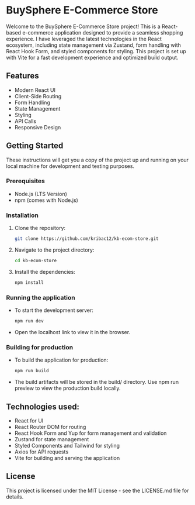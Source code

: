 # BuySphere E-Commerce Store

Welcome to the BuySphere E-Commerce Store project! This is a React-based e-commerce application designed to provide a seamless shopping experience. I have leveraged the latest technologies in the React ecosystem, including state management via Zustand, form handling with React Hook Form, and styled components for styling. This project is set up with Vite for a fast development experience and optimized build output.

## Features

- Modern React UI
- Client-Side Routing
- Form Handling
- State Management
- Styling
- API Calls
- Responsive Design

## Getting Started

These instructions will get you a copy of the project up and running on your local machine for development and testing purposes.

### Prerequisites

- Node.js (LTS Version)
- npm (comes with Node.js)

### Installation

1. Clone the repository:
   ```sh
   git clone https://github.com/kribac12/kb-ecom-store.git
2. Navigate to the project directory:
   ```sh
   cd kb-ecom-store
3. Install the dependencies:
   ```sh
   npm install

### Running the application
- To start the development server:
    ```sh
    npm run dev
- Open the localhost link to view it in the browser. 

### Building for production
- To build the application for production:
   ```sh
   npm run build
- The build artifacts will be stored in the build/ directory. Use npm run preview to view the production build locally.

## Technologies used:
- React for UI
- React Router DOM for routing
- React Hook Form and Yup for form management and validation
- Zustand for state management
- Styled Components and Tailwind for styling
- Axios for API requests
- Vite for building and serving the application

## License
This project is licensed under the MIT License - see the LICENSE.md file for details.
